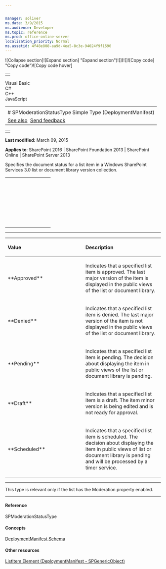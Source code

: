 ```yaml
---


manager: soliver
ms.date: 3/9/2015
ms.audience: Developer
ms.topic: reference
ms.prod: office-online-server
localization_priority: Normal
ms.assetid: 4f48e808-aa9d-4ea5-8c3e-94024f9f1590
---
```


![Collapse
section]![Expand
section] "Expand section")![]()![])![]![]()![Copy
code] "Copy code")![Copy code
hover]
<table>
<tbody>
<tr class="odd">
<td align="left"></td>
</tr>
</tbody>
</table>

Visual Basic  
C\#  
C++  
JavaScript  

<table>
<tbody>
<tr class="odd">
<td align="left"><span id="runningHeaderText"></span></td>
</tr>
<tr class="even">
<td align="left"># SPModerationStatusType Simple Type (DeploymentManifest)</td>
</tr>
<tr class="odd">
<td align="left"><a href="#seeAlsoToggle">See also</a>  <span id="headfeedbackarea" class="feedbackhead"><a href="javascript:SubmitFeedback(&#39;docthis@Microsoft.com&#39;,&#39;&#39;,&#39;&#39;,&#39;&#39;,&#39;1.0.18082.1225&#39;,&#39;%0\dThank%20you%20for%20your%20feedback.%20The%20developer%20writing%20teams%20use%20your%20feedback%20to%20improve%20documentation.%20While%20we%20are%20reviewing%20your%20feedback,%20we%20may%20send%20you%20e-mail%20to%20ask%20for%20clarification%20or%20feedback%20on%20a%20solution.%20We%20do%20not%20use%20your%20e-mail%20address%20for%20any%20other%20purpose%20and%20we%20delete%20it%20after%20we%20finish%20our%20review.%0\AFor%20further%20information%20about%20the%20privacy%20policies%20of%20Microsoft,%20please%20see%20http://privacy.microsoft.com/en-us/default.aspx.%0\A%0\d&#39;,&#39;Customer%20feedback&#39;);">Send feedback</a></span></td>
</tr>
</tbody>
</table>

<table>
<colgroup>
<col width="100%" />
</colgroup>
<tbody>
<tr class="odd">
<td align="left"></td>
</tr>
</tbody>
</table>

**Last modified:** March 09, 2015

**Applies to**: SharePoint 2016 | SharePoint Foundation 2013 |
SharePoint Online | SharePoint Server 2013

Specifies the document status for a list item in a Windows SharePoint
Services 3.0 list or document library version collection.

<span codelanguage="other"></span>
<table>
<colgroup>
<col width="100%" />
</colgroup>
<tbody>
<tr class="odd">
<td align="left"><pre><code><xs:simpleType name="SPModerationStatusType">
        <xs:restriction base="xs:string">
                <xs:enumeration value="Approved" />
                <xs:enumeration value="Denied" />
                <xs:enumeration value="Pending" />
                <xs:enumeration value="Draft" />
                <xs:enumeration value="Scheduled" />
        </xs:restriction>
</xs:simpleType></code></pre></td>
</tr>
</tbody>
</table>


-------------------------------------------------------------------------------------------------------------------------------------------------------------------------------------------------------

<table>
<colgroup>
<col width="50%" />
<col width="50%" />
</colgroup>
<thead>
<tr class="header">
<th align="left"><p>Value</p></th>
<th align="left"><p>Description</p></th>
</tr>
</thead>
<tbody>
<tr class="odd">
<td align="left"><p>**Approved**</p></td>
<td align="left"><p>Indicates that a specified list item is approved. The last major version of the item is displayed in the public views of the list or document library.</p></td>
</tr>
<tr class="even">
<td align="left"><p>**Denied**</p></td>
<td align="left"><p>Indicates that a specified list item is denied. The last major version of the item is not displayed in the public views of the list or document library.</p></td>
</tr>
<tr class="odd">
<td align="left"><p>**Pending**</p></td>
<td align="left"><p>Indicates that a specified list item is pending. The decision about displaying the item in public views of the list or document library is pending.</p></td>
</tr>
<tr class="even">
<td align="left"><p>**Draft**</p></td>
<td align="left"><p>Indicates that a specified list item is a draft. The item minor version is being edited and is not ready for approval.</p></td>
</tr>
<tr class="odd">
<td align="left"><p>**Scheduled**</p></td>
<td align="left"><p>Indicates that a specified list item is scheduled. The decision about displaying the item in public views of list or document library is pending and will be processed by a timer service.</p></td>
</tr>
</tbody>
</table>


----------------------------------------------------------------------------------------------------------------------------------------------------------------------------------------------------------------------------

This type is relevant only if the list has the <span
class="keyword">Moderation</span> property enabled.


-------------------------------------------------------------------------------------------------------------------------------------------------------------------------------------------

#### Reference

<span sdata="cer"
target="T:Microsoft.SharePoint.SPModerationStatusType"><span
class="nolink">SPModerationStatusType</span></span>

#### Concepts

[DeploymentManifest
Schema](deploymentmanifest-schema.md)</span>

#### Other resources

[ListItem Element (DeploymentManifest -
SPGenericObject)](listitem-element-deploymentmanifestspgenericobject.md)</span>








